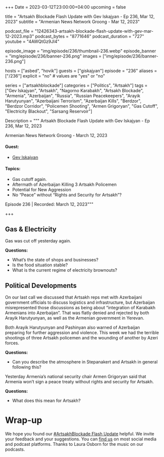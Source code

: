 +++
Date = 2023-03-12T23:00:00+04:00
upcoming = false

title = "Artsakh Blockade Flash Update with Gev Iskajyan - Ep 236, Mar 12, 2023"
subtitle = "Armenian News Network Groong - Mar 12, 2023"

podcast_file = "12426343-artsakh-blockade-flash-update-with-gev-mar-12-2023.mp3"
podcast_bytes = "8771646"
podcast_duration = "727"
youtube = "4AWQtGz9Jl4"

episode_image = "img/episode/236/thumbnail-236.webp"
episode_banner = "img/episode/236/banner-236.png"
images = ["img/episode/236/banner-236.png"]

hosts = ["asbed", "hovik"]
guests = ["giskajyan"]
episode = "236"
aliases = ["/236"]
explicit = "no" # values are "yes" or "no"


series = ["artsakhblockade"]
categories = ["Politics", "Artsakh"]
tags = ["Gev Iskajyan", "Artsakh", "Nagorno Karabakh", "Artsakh Blockade", "Armenia", "Azerbaijan", "Russia", "Russian Peacekeepers", "Arayik Harutyunyan", "Azerbaijani Terrorism", "Azerbaijan Kills", "Berdzor", "Berdzor Corridor", "Policemen Shooting", "Armen Grigoryan", "Gas Cutoff", "Electricity Blackout", "Sarsang Reservoir"]

Description = """
Artsakh Blockade Flash Update with Gev Iskajyan - Ep 236, Mar 12, 2023

Armenian News Network Groong - March 12, 2023

#### Guest: 
* [Gev Iskajyan](/guest/giskajyan)

#### Topics:
* Gas cutoff again.
* Aftermath of Azerbaijan Killing 3 Artsakh Policemen
* Potential for New Aggression
* No “Peace” without “Rights and Security for Artsakh”?

Episode 236 | Recorded: March 12, 2023"""

+++

## Gas & Electricity

Gas was cut off yesterday again.

**Questions:**
* What’s the state of shops and businesses?
* Is the food situation stable?
* What is the current regime of electricity brownouts?


## Political Developments

On our last call we discussed that Artsakh reps met with Azerbaijani government officials to discuss logistics and infrastructure, but Azerbaijan misrepresented those discussions as being about “integration of Karabakh Armenians into Azerbaijan”. That was flatly denied and rejected by both Arayik Harutyunyan, as well as the Armenian government in Yerevan.

Both Arayik Harutyunyan and Pashinyan also warned of Azerbaijan preparing for further aggression and violence. This week we had the terrible shootings of three Artsakh policemen and the wounding of another by Azeri forces.

**Questions:**
* Can you describe the atmosphere in Stepanakert and Artsakh in general following this?


Yesterday Armenia’s national security chair Armen Grigoryan said that Armenia won’t sign a peace treaty without rights and security for Artsakh.

**Questions:**
* What does this mean for Artsakh?


# Wrap-up

We hope you found our [#ArtsakhBlockade Flash Update](https://podcasts.groong.org/) helpful. We invite your feedback and your suggestions. You can [find us](https://linktr.ee/groong) on most social media and podcast platforms. Thanks to Laura Osborn for the music on our podcasts.
